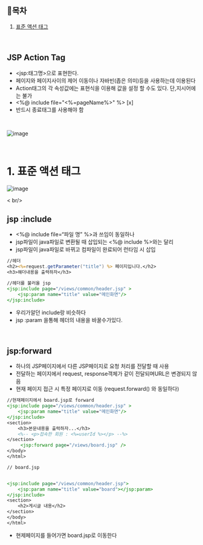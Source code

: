 ## :bookmark:목차
1. [표준 액션 태그](#1-표준-액션-태그)<br/>



<br/>



## JSP Action Tag

- \<jsp:태그명>으로 표현한다.
-  페이지와 페이지사이의 제어 이동이나 자바빈(좁은 의미)등을 사용하는데 이용된다
-  Action태그의 각 속성값에는 표현식을 이용해 값을 설정 할 수도 있다. 단,지시어에는 불가
-   <%@ include file="<%=pageName%>" %> [x]
-   반드시 종료태그를 사용해야 함



<br/>

![image](https://github.com/inhoru/TIL/assets/126074577/a8a97a26-3808-4049-8f68-50fc51d4a4a9)






<br/>

# 1. 표준 액션 태그

![image](https://github.com/inhoru/TIL/assets/126074577/ba7729e1-db71-4cf1-87e8-86e3751a98f7)


 

< br/>



## jsp :include

- <%@ include file=“파일 명” %>과 쓰임이 동일하나
- jsp파일이 java파일로 변환될 때 삽입되는 <%@ include %>와는 달리
- jsp파일이 java파일로 바뀌고 컴파일이 완료되어 런타임 시 삽입



```jsp
//헤더
<h2><%=request.getParameter("title") %> 페이지입니다.</h2>
<h3>해더내용을 출력하자</h3>

//헤더를 불러올 jsp
<jsp:include page="/views/common/header.jsp" >
	<jsp:param name="title" value="메인화면"/>
</jsp:include> 

```

- 우리가알던 include랑 비슷하다
- jsp :param 을통해 헤더의 내용을 바꿀수가있다.



<br/>



## jsp:forward

- 하나의 JSP페이지에서 다른 JSP페이지로 요청 처리를 전달할 때 사용
- 전달하는 페이지에서 request, response객체가 같이 전달되며URL은 변경되지 않음
- 현재 페이지 접근 시 특정 페이지로 이동 (request.forward() 와 동일하다) 



```jsp
//현재페이지에서 board.jsp로 forward
<jsp:include page="/views/common/header.jsp" >
	<jsp:param name="title" value="메인화면"/>
</jsp:include> 
<section>
	<h3>본문내용을 출력하자...</h3>
	<%-- <p>접속한 회원 : <%=userId %></p> --%>
</section>
	 <jsp:forward page="/views/board.jsp" /> 
</body>
</html>

// board.jsp


<jsp:include page="/views/common/header.jsp">
	<jsp:param name="title" value="board"></jsp:param>
</jsp:include>
<section>
	<h2>게시글 내용</h2>
</section>
</body>
</html>
```



- 현제페이지를 들어가면 board.jsp로 이동한다 



<br/>









